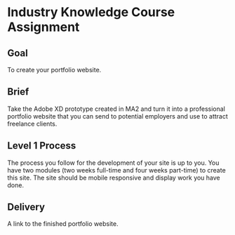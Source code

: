 # Industry Knowledge Course Assignment

## Goal

To create your portfolio website.

## Brief

Take the Adobe XD prototype created in MA2 and turn it into a professional portfolio website that you can send to potential employers and use to attract freelance clients.

## Level 1 Process

The process you follow for the development of your site is up to you. You have two modules (two weeks full-time and four weeks part-time) to create this site. The site should be mobile responsive and display work you have done.

## Delivery

A link to the finished portfolio website.
